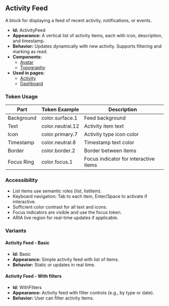 ## Activity Feed
A block for displaying a feed of recent activity, notifications, or events.
- **Id:** ActivityFeed
- **Appearance:** A vertical list of activity items, each with icon, description, and timestamp.
- **Behavior:** Updates dynamically with new activity. Supports filtering and marking as read.
- **Components:**
  - [Avatar](../components/Avatar.md)
  - [Typography](../components/Typography.md)
- **Used in pages:**
  - [Activity](../pages/Activity.md)
  - [Dashboard](../pages/Dashboard.md)

### Token Usage
| Part         | Token Example      | Description                        |
|--------------|-------------------|------------------------------------|
| Background   | color.surface.1   | Feed background                    |
| Text         | color.neutral.12  | Activity item text                 |
| Icon         | color.primary.7   | Activity type icon color           |
| Timestamp    | color.neutral.8   | Timestamp text color               |
| Border       | color.border.2    | Border between items               |
| Focus Ring   | color.focus.1     | Focus indicator for interactive items|

### Accessibility
- List items use semantic roles (list, listitem).
- Keyboard navigation: Tab to each item, Enter/Space to activate if interactive.
- Sufficient color contrast for all text and icons.
- Focus indicators are visible and use the focus token.
- ARIA live region for real-time updates if applicable.

### Variants
#### Activity Feed - **Basic**
- **Id:** Basic
- **Appearance:** Simple activity feed with list of items.
- **Behavior:** Static or updates in real time.
#### Activity Feed - **With filters**
- **Id:** WithFilters
- **Appearance:** Activity feed with filter controls (e.g., by type or date).
- **Behavior:** User can filter activity items.
